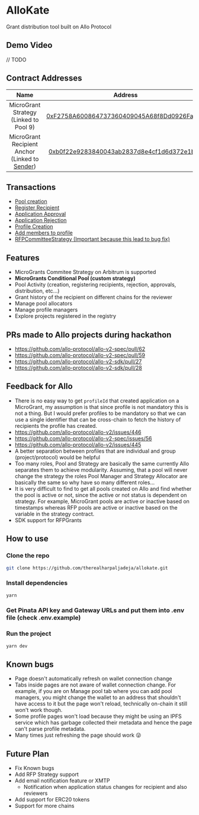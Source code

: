 # AlloKate

Grant distribution tool built on Allo Protocol

## Demo Video

// TODO

## Contract Addresses

|                                                               Name                                                               |                                                           Address                                                            |
| :------------------------------------------------------------------------------------------------------------------------------: | :--------------------------------------------------------------------------------------------------------------------------: |
|                                              MicroGrant Strategy (Linked to Pool 9)                                              | [0xF2758A600864737360409045A68f8Dd0926Fa276](https://sepolia.arbiscan.io/address/0xf2758a600864737360409045a68f8dd0926fa276) |
| MicroGrant Recipient Anchor (Linked to [Sender](https://sepolia.arbiscan.io/address/0x4fa31dc602a0df18a5e702ee7f623e04cb642342)) | [0xb0f22e9283840043ab2837d8e4cf1d6d372e1b74](https://sepolia.arbiscan.io/address/0xb0f22e9283840043ab2837d8e4cf1d6d372e1b74) |

## Transactions

-   [Pool creation](https://sepolia.arbiscan.io/tx/0xadc20376f04bce434d121c994cfa66751bdb2f003ae92a24526fb3a070202b36)
-   [Register Recipient](https://sepolia.arbiscan.io/tx/0x96d9c080039fa68017c4190c3abb9fceedb4ae8b425c9525a2ca2e9713654547)
-   [Application Approval](https://sepolia.arbiscan.io/tx/0xafb17bbe7d64de4fe0e08f2c6c22e1fa76de3899c62d5d68e772fdca70d08578)
-   [Application Rejection](https://sepolia.arbiscan.io/tx/0xac850b6b9f15ad33e166f3d45b6b9b857cf56363ab22f140336ad3f0ea65f097)
-   [Profile Creation](https://sepolia.arbiscan.io/tx/0x680cd55498c4412625a6ff4973cbb51e4e67b74fe47b74f9cdfec92a53c871af)
-   [Add members to profile](https://sepolia.arbiscan.io/tx/0xeba38c45c788dbe60a576b1dd746481d53955a5cc6fd32db6732c4412759a210)
-   [RFPCommitteeStrategy (Important because this lead to bug fix)](https://sepolia.arbiscan.io/tx/0x15ce7a80ef00ea639ff98e229b9c7aa6e01d5b2aea5da7515270e3cc321214a0)

## Features

-   MicroGrants Commitee Strategy on Arbitrum is supported
-   **MicroGrants Conditional Pool (custom strategy)**
-   Pool Activity (creation, registering recipients, rejection, approvals, distribution, etc...)
-   Grant history of the recipient on different chains for the reviewer
-   Manage pool allocators
-   Manage profile managers
-   Explore projects registered in the registry

## PRs made to Allo projects during hackathon

-   https://github.com/allo-protocol/allo-v2-spec/pull/62
-   https://github.com/allo-protocol/allo-v2-spec/pull/59
-   https://github.com/allo-protocol/allo-v2-sdk/pull/27
-   https://github.com/allo-protocol/allo-v2-sdk/pull/28

## Feedback for Allo

-   There is no easy way to get `profileId` that created application on a MicroGrant, my assumption is that since profile is not mandatory this is not a thing. But I would prefer profiles to be mandatory so that we can use a single identifier that can be cross-chain to fetch the history of recipients the profile has created.
-   https://github.com/allo-protocol/allo-v2/issues/446
-   https://github.com/allo-protocol/allo-v2-spec/issues/56
-   https://github.com/allo-protocol/allo-v2/issues/445
-   A better separation between profiles that are individual and group (project/protocol) would be helpful
-   Too many roles, Pool and Strategy are basically the same currently Allo separates them to achieve modularity. Assuming, that a pool will never change the strategy the roles Pool Manager and Strategy Allocator are basically the same so why have so many different roles...
-   It is very difficult to find to get all pools created on Allo and find whether the pool is active or not, since the active or not status is dependent on strategy. For example, MicroGrant pools are active or inactive based on timestamps whereas RFP pools are active or inactive based on the variable in the strategy contract.
-   SDK support for RFPGrants

## How to use

### Clone the repo

```bash
git clone https://github.com/therealharpaljadeja/allokate.git
```

### Install dependencies

```bash
yarn
```

### Get Pinata API key and Gateway URLs and put them into .env file (check .env.example)

### Run the project

```bash
yarn dev
```

## Known bugs

-   Page doesn't automatically refresh on wallet connection change
-   Tabs inside pages are not aware of wallet connection change. For example, if you are on Manage pool tab where you can add pool managers, you might change the wallet to an address that shouldn't have access to it but the page won't reload, technically on-chain it still won't work though.
-   Some profile pages won't load because they might be using an IPFS service which has garbage collected their metadata and hence the page can't parse profile metadata.
-   Many times just refreshing the page should work 😜

## Future Plan

-   Fix Known bugs
-   Add RFP Strategy support
-   Add email notification feature or XMTP
    -   Notification when application status changes for recipient and also reviewers
-   Add support for ERC20 tokens
-   Support for more chains
